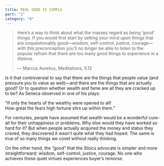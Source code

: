 ```yaml
---
title: REAL GOOD IS SIMPLE
part: "1"
category: "4"
---
```


> Here’s a way to think about what the masses regard as being ‘good’ things. If you would first start by setting your mind upon things that are unquestionably good—wisdom, self-control, justice, courage—with this preconception you’ll no longer be able to listen to the popular refrain that there are too many good things to experience in a lifetime.
>
> — Marcus Aurelius, Meditations, 5.12

Is it that controversial to say that there are the things that people value (and pressure you to value as well)—and there are the things that are actually good? Or to question whether wealth and fame are all they are cracked up to be? As Seneca observed in one of his plays:

<aside>
“If only the hearts of the wealthy were opened to all! <br>
How great the fears high fortune stirs up within them.”
</aside>

For centuries, people have assumed that wealth would be a wonderful cure-all for their unhappiness
or problems. Why else would they have worked so hard for it? But when people actually acquired the money and status they craved, they discovered it wasn’t quite what they had hoped. The same is true of so many things we covet without really thinking.

On the other hand, the “good” that the Stoics advocate is simpler and more straightforward: wisdom, self-control, justice, courage. No one who achieves these quiet virtues experiences buyer’s remorse.
